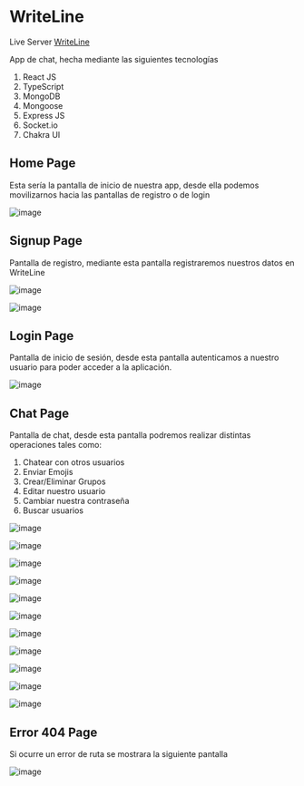 # WriteLine
Live Server [WriteLine](https://writeline.onrender.com/home)

App de chat, hecha mediante las siguientes tecnologías

1) React JS
2) TypeScript
3) MongoDB
4) Mongoose
5) Express JS
6) Socket.io
7) Chakra UI


## Home Page
Esta sería la pantalla de inicio de nuestra app, desde ella podemos movilizarnos hacia las pantallas de registro o de login

![image](https://github.com/Eifhen/WriteLine/assets/49046521/0dafa289-6543-4682-8a20-d41d7a8790ba)


## Signup Page
Pantalla de registro, mediante esta pantalla registraremos nuestros datos en WriteLine

![image](https://github.com/Eifhen/WriteLine/assets/49046521/d5616524-730c-4555-8904-831a2aa99017)

![image](https://github.com/Eifhen/WriteLine/assets/49046521/844bebcf-b6da-40ba-8934-8d91b89b9b4d)


## Login Page
Pantalla de inicio de sesión, desde esta pantalla autenticamos a nuestro usuario para poder acceder
a la aplicación.

![image](https://github.com/Eifhen/WriteLine/assets/49046521/6ea069f6-6976-4623-8178-4fa554c793a5)

## Chat Page
Pantalla de chat, desde esta pantalla podremos realizar distintas operaciones tales como:
1) Chatear con otros usuarios
2) Enviar Emojis
3) Crear/Eliminar Grupos 
4) Editar nuestro usuario
5) Cambiar nuestra contraseña
6) Buscar usuarios

![image](https://github.com/Eifhen/WriteLine/assets/49046521/dfda1da4-dfe7-4777-abaa-9fc0cbd3fa70)

![image](https://github.com/Eifhen/WriteLine/assets/49046521/4eb67cb3-e614-49f7-9047-0855fa70e404)

![image](https://github.com/Eifhen/WriteLine/assets/49046521/b7dddf44-6b27-40c2-a12c-ef6f26c86b57)

![image](https://github.com/Eifhen/WriteLine/assets/49046521/9c4dd37d-8d32-48c6-b324-77567b1177de)

![image](https://github.com/Eifhen/WriteLine/assets/49046521/7dda8418-a9f4-4e70-b706-4891e1ca9034)

![image](https://github.com/Eifhen/WriteLine/assets/49046521/1db01e84-47da-4da9-a2e2-beeaa9f0ef0c)

![image](https://github.com/Eifhen/WriteLine/assets/49046521/b1374bc3-46de-4fe0-bb82-6fbf69ae81e7)

![image](https://github.com/Eifhen/WriteLine/assets/49046521/59cd84c7-630f-469a-86f6-a99c60005921)

![image](https://github.com/Eifhen/WriteLine/assets/49046521/2f3423c5-d4ca-4604-afcf-6af28ca6456b)

![image](https://github.com/Eifhen/WriteLine/assets/49046521/fadc3670-30d6-4a99-ae28-ff1dda6c35ea)

![image](https://github.com/Eifhen/WriteLine/assets/49046521/0f81e4f7-7537-4554-96af-a839322b46f4)


## Error 404 Page

Si ocurre un error de ruta se mostrara la siguiente pantalla 

![image](https://github.com/Eifhen/WriteLine/assets/49046521/f844058a-a10e-4f03-82b4-b5c3d04a52ed)



